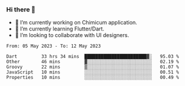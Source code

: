 ### Hi there 👋

<!--
**devcat37/devcat37** is a ✨ _special_ ✨ repository because its `README.md` (this file) appears on your GitHub profile.-->


- 🔭 I’m currently working on Chimicum application.
- 🌱 I’m currently learning Flutter/Dart.
- 👯 I’m looking to collaborate with UI designers.
<!-- - 🤔 I’m looking for help with ... -->

<!--START_SECTION:waka-->

```text
From: 05 May 2023 - To: 12 May 2023

Dart         33 hrs 34 mins  ███████████████████████▓░   95.03 %
Other        46 mins         ▓░░░░░░░░░░░░░░░░░░░░░░░░   02.19 %
Groovy       22 mins         ▒░░░░░░░░░░░░░░░░░░░░░░░░   01.07 %
JavaScript   10 mins         ░░░░░░░░░░░░░░░░░░░░░░░░░   00.51 %
Properties   10 mins         ░░░░░░░░░░░░░░░░░░░░░░░░░   00.49 %
```

<!--END_SECTION:waka-->
